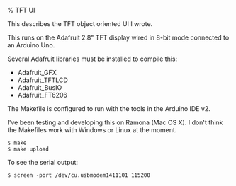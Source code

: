 % TFT UI

This describes the TFT object oriented UI I wrote.

This runs on the Adafruit 2.8" TFT display wired in 8-bit mode connected to
an Arduino Uno.

Several Adafruit libraries must be installed to compile this:
* Adafruit_GFX
* Adafruit_TFTLCD
* Adafruit_BusIO
* Adafruit_FT6206

The Makefile is configured to run with the tools in the Arduino IDE v2.

I've been testing and developing this on Ramona (Mac OS X). I don't think the 
Makefiles work with Windows or Linux at the moment.

```
$ make
$ make upload
```

To see the serial output:

```
$ screen -port /dev/cu.usbmodem1411101 115200 
```

